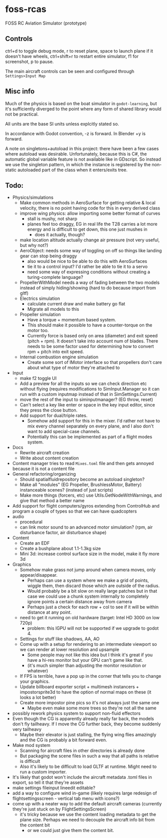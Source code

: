 # foss-rcas

FOSS RC Aviation Simulator (prototype)

## Controls

ctrl+d to toggle debug mode, r to reset plane, space to launch plane if it doesn't have wheels, ctrl+shift+r to restart entire simulator, f1 for screenshot, p to pause.

The main aircraft controls can be seen and configured through `Settings>Input Map`

## Misc info

Much of the physics is based on the boat simulator in `godot-learning`, but it's sufficiently diverged to the point where any form of shared library would not be practical.

All units are the base SI units unless explcitly stated so.

In accordance with Godot convention, -z is forward. In Blender +y is forward.

A note on singletons+autoload in this project: there have been a few cases where autoload was desirable. Unfortunately, because this is C#, the automatic global variable feature is not available like in GDscript. So instead we use the singleton pattern, in which the instance is registered by the non-static autoloaded part of the class when it enters/exits tree.

## Todo:
- Physics/simulations
    - Make common methods in AeroSurface for getting relative & local velocity, there is no point having code for this in every derived class
    - improve wing physics: allow importing some better format of curves
        - stall is mushy, not sharp
        - planes feel too draggy, EG in real life the T28 carries a lot more energy and is difficult to get down, this one just mushes in
            - does it actually, though?
    - make location altitude actually change air pressure (not very useful, but why not?)
    - AeroObject: needs some way of toggling on off so things like landing gear can stop being draggy
        - also would be nice to be able to do this with AeroSurfaces
        - tie it to a control input? I'd rather be able to tie it to a servo
        - need some way of expressing conditions without creating a turing-complete language?
    - PropellerWithModel needs a way of fading between the two models instead of simply hiding/showing (hard to do because import from gltf)
    - Electrics simulation
        - calculate current draw and make battery go flat
        - Migrate all models to this
    - Propeller simulation
        - Have a torque + momentum based system.
        - This should make it possible to have a counter-torque on the motor too.
        - Currently force is based only on area (diameter) and exit speed (pitch + rpm). It doesn't take into account num of blades. There needs to be some factor used for determining how to convert rpm + pitch into exit speed.
    - Internal combustion engine simulation
        - Create some sort of IMotor interface so that propellers don't care about what type of motor they're attached to
- Input
    - make f2 toggle UI
    - Add a preview for all the inputs so we can check direction etc without flying (requires modifications to SimInput.Manager so it can run with a custom inputmap instead of that in SimSettings.Current)
    - move the rest of the input to siminputmanager? (EG throw, reset)
    - Can't select a key like enter or space in the key input editor, since they press the close button.
    - Add support for dual/triple rates.
        - Somehow add support for this in the mixer. I'd rather not have to mix every channel separately on every plane, and I also don't want to add special-case channels.
        - Potentially this can be implemented as part of a flight modes system.
- Docs
    - Rewrite aircraft creation
    - Write about content creation
- Content manager tries to read `Mixes.toml` file and then gets annoyed because it is not a content file
- General refactoring/organizing
    - Should spatialfluidrepository become an autoload singleton?
    - Make all "modules" (EG Propeller, BrushlessMotor, Battery) instanceable scenes? (instead of just scripts)
    - Make more things (forcers, etc) use Utils.GetNodeWithWarnings, and give that method a better name
- Add support for flight computers/gyros extending from ControlHub and program a couple of types so that we can have quadcopters
- audio
    - procedural
    - can link motor sound to an advanced motor simulation? (rpm, air disturbance factor, air disturbance shape)
- Content
    - Create an EDF
    - Create a bushplane about 1.1-1.3kg size
    - Mini 3d: increase control surface size in the model, make it fly more 3d
- Graphics
    - Somehow make grass not jump around when camera moves, only appear/disappear.
        - Perhaps can use a system where we make a grid of points, wiggle them, then discard those which are outside of the radius.
        - Would probably be a bit slow on really large patches but in that case we could use a chunk system internally to completely ignore points a certain distance away from camera
        - Perhaps just a check for each row + col to see if it will be within distance at any point.
    - need to get it running on old hardware (target: Intel HD 3000 on low 720p)
        - problem: this IGPU will not be supported if we upgrade to godot 4.
    - Settings for stuff like shadows, AA, AO
    - Come up with a setup for rendering to an intermediate viewport so we can render at lower resolution and upsample
        - Some people may not like this idea but I think it's great if you have a hi-res monitor but your GPU can't game like that.
        - (it's much simpler than adjusting the monitor resolution or whatever)
    - If FPS is terrible, have a pop up in the corner that tells you to change your graphics.
    - Update billboard exporter script + multimesh instancers + impostorsprite3d to have the option of normal maps on these (it looks a lot better)
    - Create more impostor pine pics so it's not always just the same one
        - Maybe even make some more trees so they're not all the same
- possibly rework physics system to support non-fluid effectors
- Even though the CG is apparently already really far back, the models don't fly tailheavy. If I move the CG further back, they become suddenly very tailheavy
    - Maybe their elevator is just stalling, the flying wing flies amazingly and the CG is probably a bit forward even.
- Make mod system
    - Scanning for aircraft files in other directories is already done
    - But packaging the scene files in such a way that all paths is relative is difficult
    - Also it's likely to be difficult to load GLTF at runtime. Might need to run a custom importer.
- It's likely that godot won't include the aircraft metadata .toml files in export, so tell it that they're assets
- make settings fileinput lineedit editable?
- add a way to configure wind in-game (likely requires large redesign of flightsettingsscreen - vertical tab menu with icons?)
- come up with a neater way to add the default aircraft cameras (currently they're just stuck on by FlightSettingsScreen)
    - it's tricky because we use the content loading metadata to get the plane size. Perhaps we need to decouple the aircraft info bit from the content bit
        - or we could just give them the content bit.
